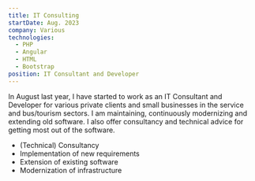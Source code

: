 ```yaml
---
title: IT Consulting
startDate: Aug. 2023
company: Various
technologies:
  - PHP
  - Angular
  - HTML
  - Bootstrap
position: IT Consultant and Developer
---
```

In August last year, I have started to work as an IT Consultant and Developer for various private clients and small businesses in the service and bus/tourism sectors. I am maintaining, continuously modernizing and extending old software. I also offer consultancy and technical advice for getting most out of the software.

* (Technical) Consultancy
* Implementation of new requirements
* Extension of existing software
* Modernization of infrastructure
